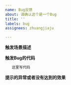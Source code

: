 ```yaml
---
name: Bug反馈
about: 请确认这个是一个Bug
title: ''
labels: bug
assignees: zhuangjiaju

---
```


**触发场景描述**

**触发Bug的代码**
```java
   这里写代码
```
**提示的异常或者没有达到的效果**

